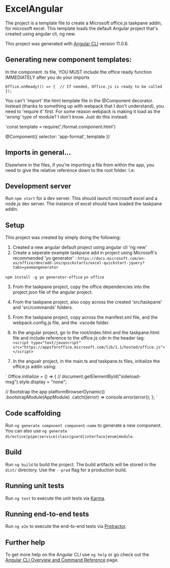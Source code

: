 # ExcelAngular

The project is a template file to create a Microsoft office.js taskpane addin, for microsoft excel. This template loads the default Angular project that's created using angular cli, ng new. 

This project was generated with [Angular CLI](https://github.com/angular/angular-cli) version 11.0.6.

## Generating new component templates:

In the component .ts file, YOU MUST include the office ready function IMMEDIATELY after you do your imports

`Office.onReady(() => {  // If needed, Office.js is ready to be called });`

You can't 'import' the html template file in the @Component decorator. Instead (thanks to something up with webpack that I don't understand),  you need to 'require it' first. For some reason webpack is making it load as the 'wrong' type of module? I don't know. Just do this instead:

`const template = require('./format.component.html')

@Component({
  selector: 'app-format',
  template
})`

## Imports in general...

Elsewhere in the files, if you're importing a file from within the app, you need to give the relative reference down to the root folder. I.e:


## Development server

Run `npm start` for a dev server. This should launch microsoft excel and a node.js dev server. The instance of excel should have loaded the taskpane addin.

## Setup

This project was created by simply doing the following:

1. Created a new angular default project using angular cli 'ng new'
2. Create a seperate example taskpane add in project using Microsoft's recommended 'yo generator' :
`https://docs.microsoft.com/en-us/office/dev/add-ins/quickstarts/excel-quickstart-jquery?tabs=yeomangenerator`

`npm install -g yo generator-office`
`yo office`

3. From the taskpane project, copy the office dependencies into the project.json file of the angular project.
4. From the taskpane project, also copy across the created 'src/taskpane' and 'src/commands' folders.
5. From the taskpane project, copy across the manifest.xml file, and the webpack.config.js file, and the .vscode folder.
6. In the angular project, go to the root/index.html and the taskpane.html file and include reference to the office.js cdn in the header tag:
    `  <script type="text/javascript" src="https://appsforoffice.microsoft.com/lib/1.1/hosted/office.js"></script>`

7. In the angualr project, in the main.ts and taskpane.ts files, initialize the office.js addin using:

`
Office.initialize = () => {
  // document.getElementById("sideload-msg").style.display = "none";

  // Bootstrap the app
  platformBrowserDynamic()
    .bootstrapModule(AppModule)
    .catch((error) => console.error(error));
};
`




## Code scaffolding

Run `ng generate component component-name` to generate a new component. You can also use `ng generate directive|pipe|service|class|guard|interface|enum|module`.

## Build

Run `ng build` to build the project. The build artifacts will be stored in the `dist/` directory. Use the `--prod` flag for a production build.

## Running unit tests

Run `ng test` to execute the unit tests via [Karma](https://karma-runner.github.io).

## Running end-to-end tests

Run `ng e2e` to execute the end-to-end tests via [Protractor](http://www.protractortest.org/).

## Further help

To get more help on the Angular CLI use `ng help` or go check out the [Angular CLI Overview and Command Reference](https://angular.io/cli) page.
